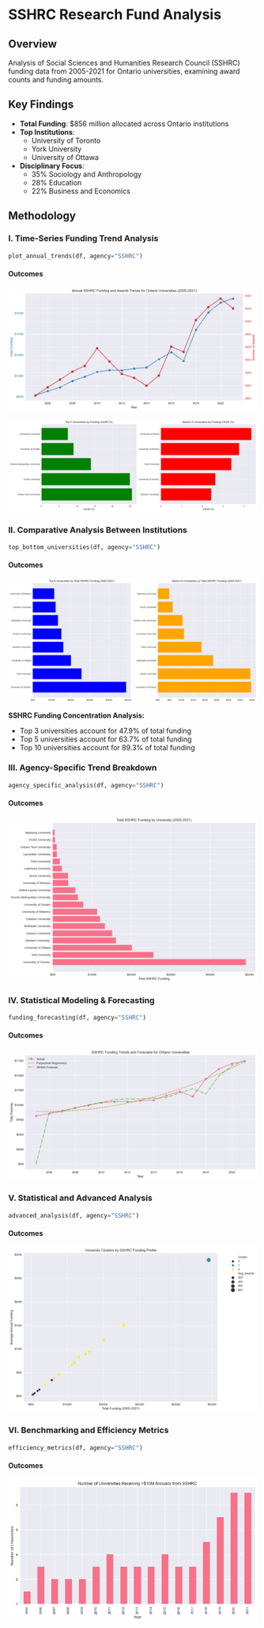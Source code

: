 # SSHRC Research Fund Analysis

## Overview
Analysis of Social Sciences and Humanities Research Council (SSHRC) funding data from 2005-2021 for Ontario universities, examining award counts and funding amounts.

## Key Findings
- **Total Funding**: $856 million allocated across Ontario institutions
- **Top Institutions**:
  - University of Toronto
  - York University
  - University of Ottawa
- **Disciplinary Focus**:
  - 35% Sociology and Anthropology
  - 28% Education
  - 22% Business and Economics

## Methodology

### I. Time-Series Funding Trend Analysis

```python 
plot_annual_trends(df, agency="SSHRC")
```

#### Outcomes

![Annual SSHRC Funding and Awards Trends for Ontario Universities (2005-2021)](images\sshrc_trends.png)

![Top & Bottom 5 Universities by Funding CAGR(%)](images\sshrc_cagr.png)

### II. Comparative Analysis Between Institutions

```python
top_bottom_universities(df, agency="SSHRC")
```    

#### Outcomes

![Top & Bottom 8 Universities by Total SSHRC Funding](images\sshrc_top_bot_funding.png)

**SSHRC Funding Concentration Analysis:**
- Top 3 universities account for 47.9% of total funding
- Top 5 universities account for 63.7% of total funding
- Top 10 universities account for 89.3% of total funding

### III. Agency-Specific Trend Breakdown 

```python
agency_specific_analysis(df, agency="SSHRC")
```

#### Outcomes

![SSHRC Funding by University](images\sshrc_univ.png)


### IV. Statistical Modeling & Forecasting

```python
funding_forecasting(df, agency="SSHRC")
```

#### Outcomes

![SSHRC Funding Trends and Forecasts](images\sshrc_forecasts.png)

### V. Statistical and Advanced Analysis

```python
advanced_analysis(df, agency="SSHRC")
```

#### Outcomes

![University Clusters by SSHRC Funding](images\sshrc_clusters.png)

### VI. Benchmarking and Efficiency Metrics

```python
efficiency_metrics(df, agency="SSHRC")
```

#### Outcomes

![Number of Universities Receiving >10M Annually from SSHRC](images\sshrc_10m.png)
